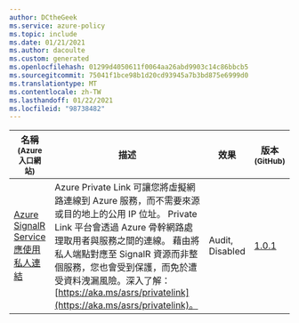 ```yaml
---
author: DCtheGeek
ms.service: azure-policy
ms.topic: include
ms.date: 01/21/2021
ms.author: dacoulte
ms.custom: generated
ms.openlocfilehash: 01299d4050611f0064aa26abd9903c14c86bbcb5
ms.sourcegitcommit: 75041f1bce98b1d20cd93945a7b3bd875e6999d0
ms.translationtype: MT
ms.contentlocale: zh-TW
ms.lasthandoff: 01/22/2021
ms.locfileid: "98738482"
---
```

|名稱<br /><sub>(Azure 入口網站)</sub> |描述 |效果 |版本<br /><sub>(GitHub)</sub> |
|---|---|---|---|
|[Azure SignalR Service 應使用私人連結](https://portal.azure.com/#blade/Microsoft_Azure_Policy/PolicyDetailBlade/definitionId/%2Fproviders%2FMicrosoft.Authorization%2FpolicyDefinitions%2F53503636-bcc9-4748-9663-5348217f160f) |Azure Private Link 可讓您將虛擬網路連線到 Azure 服務，而不需要來源或目的地上的公用 IP 位址。 Private Link 平台會透過 Azure 骨幹網路處理取用者與服務之間的連線。 藉由將私人端點對應至 SignalR 資源而非整個服務，您也會受到保護，而免於遭受資料洩漏風險。深入了解：[https://aka.ms/asrs/privatelink](https://aka.ms/asrs/privatelink)。 |Audit, Disabled |[1.0.1](https://github.com/Azure/azure-policy/blob/master/built-in-policies/policyDefinitions/SignalR/SignalR_PrivateEndpointEnabled_Audit.json) |
